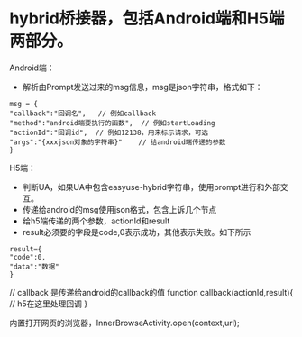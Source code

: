 # hybrid桥接器，包括Android端和H5端两部分。

Android端：
- 解析由Prompt发送过来的msg信息，msg是json字符串，格式如下：
```
msg = {
"callback":"回调名",   // 例如callback
"method":"android端要执行的函数",  // 例如startLoading
"actionId":"回调id",  // 例如12138，用来标示请求，可选
"args":"{xxxjson对象的字符串}"    // 给android端传递的参数
}
```


H5端：
- 判断UA，如果UA中包含easyuse-hybrid字符串，使用prompt进行和外部交互。
- 传递给android的msg使用json格式，包含上诉几个节点
- 给h5端传递的两个参数，actionId和result
- result必须要的字段是code,0表示成功，其他表示失败。如下所示
```
result={
"code":0,
"data":"数据"
}
```
// callback 是传递给android的callback的值
function callback(actionId,result){
    // h5在这里处理回调
}


内置打开网页的浏览器，InnerBrowseActivity.open(context,url);